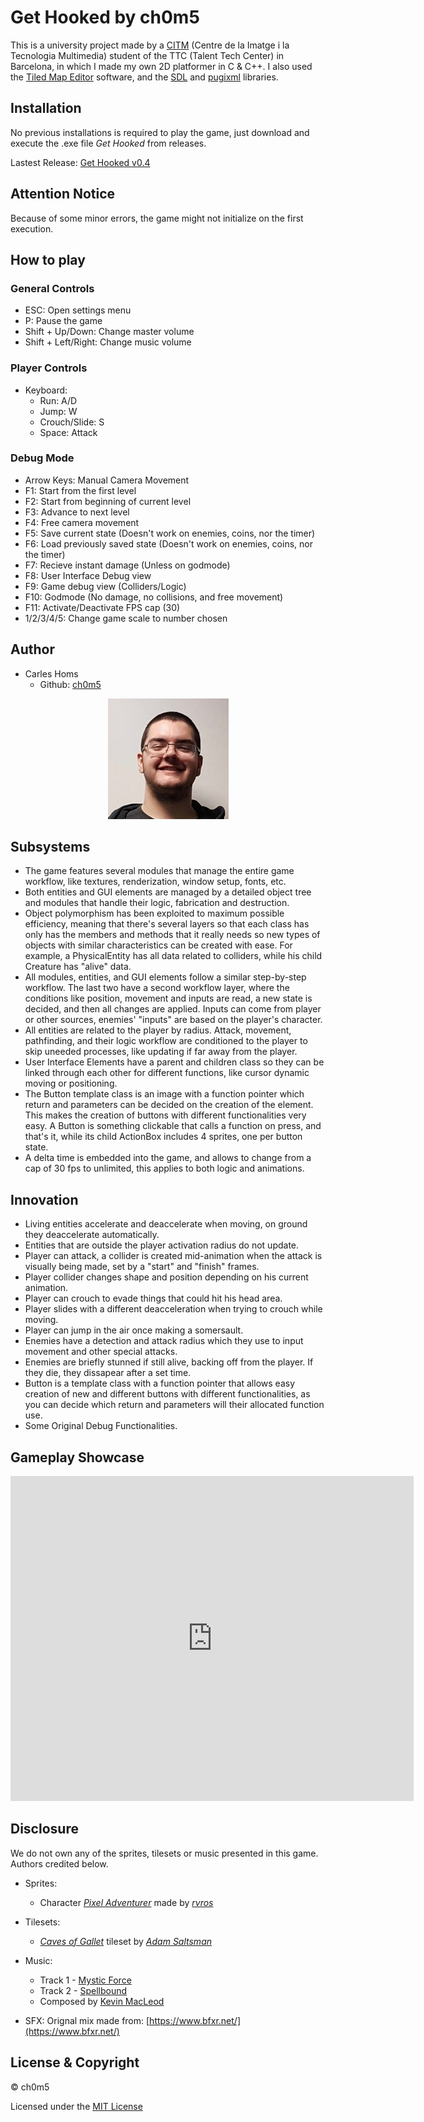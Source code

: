# Get Hooked by ch0m5
This is a university project made by a [CITM](https://www.citm.upc.edu/ing/) (Centre de la Imatge i la Tecnologia Multimedia) student of the TTC (Talent Tech Center) in Barcelona, in which I made my own 2D platformer in C & C++. I also used the [Tiled Map Editor](https://www.mapeditor.org/) software, and the [SDL](https://www.libsdl.org/) and [pugixml](https://pugixml.org/) libraries.

## Installation
No previous installations is required to play the game, just download and execute the .exe file *Get Hooked* from releases.

Lastest Release: [Get Hooked v0.4](https://github.com/Scotland-Fury/Hook_Platformer/releases/tag/0.4)

## Attention Notice
Because of some minor errors, the game might not initialize on the first execution.

## How to play
### General Controls
* ESC: Open settings menu
* P: Pause the game
* Shift + Up/Down: Change master volume
* Shift + Left/Right: Change music volume

### Player Controls
* Keyboard:
	* Run: A/D
	* Jump: W
	* Crouch/Slide: S
	* Space: Attack
	
### Debug Mode
* Arrow Keys: Manual Camera Movement
* F1: Start from the first level
* F2: Start from beginning of current level
* F3: Advance to next level
* F4: Free camera movement
* F5: Save current state	(Doesn't work on enemies, coins, nor the timer)
* F6: Load previously saved state	(Doesn't work on enemies, coins, nor the timer)
* F7: Recieve instant damage (Unless on godmode)
* F8: User Interface Debug view
* F9: Game debug view (Colliders/Logic)
* F10: Godmode (No damage, no collisions, and free movement)
* F11: Activate/Deactivate FPS cap (30)
* 1/2/3/4/5: Change game scale to number chosen

## Author
* Carles Homs 
  * Github: [ch0m5](https://github.com/ch0m5)

<p align="center">
  <img src="https://raw.githubusercontent.com/Scotland-Fury/Hook_Platformer/gh-pages/Carles_Homs.png"/>
</p>

## Subsystems
* The game features several modules that manage the entire game workflow, like textures, renderization, window setup, fonts, etc.
* Both entities and GUI elements are managed by a detailed object tree and modules that handle their logic, fabrication and destruction.
* Object polymorphism has been exploited to maximum possible efficiency, meaning that there's several layers so that each class has only has the members and methods that it really needs so new types of objects with similar characteristics can be created with ease. For example, a PhysicalEntity has all data related to colliders, while his child Creature has "alive" data.
* All modules, entities, and GUI elements follow a similar step-by-step workflow. The last two have a second workflow layer, where the conditions like position, movement and inputs are read, a new state is decided, and then all changes are applied. Inputs can come from player or other sources, enemies' "inputs" are based on the player's character.
* All entities are related to the player by radius. Attack, movement, pathfinding, and their logic workflow are conditioned to the player to skip uneeded processes, like updating if far away from the player.
* User Interface Elements have a parent and children class so they can be linked through each other for different functions, like cursor dynamic moving or positioning.
* The Button template class is an image with a function pointer which return and parameters can be decided on the creation of the element. This makes the creation of buttons with different functionalities very easy. A Button is something clickable that calls a function on press, and that's it, while its child ActionBox includes 4 sprites, one per button state.
* A delta time is embedded into the game, and allows to change from a cap of 30 fps to unlimited, this applies to both logic and animations.

## Innovation
* Living entities accelerate and deaccelerate when moving, on ground they deaccelerate automatically.
* Entities that are outside the player activation radius do not update.
* Player can attack, a collider is created mid-animation when the attack is visually being made, set by a "start" and "finish" frames.
* Player collider changes shape and position depending on his current animation.
* Player can crouch to evade things that could hit his head area.
* Player slides with a different deacceleration when trying to crouch while moving.
* Player can jump in the air once making a somersault.
* Enemies have a detection and attack radius which they use to input movement and other special attacks.
* Enemies are briefly stunned if still alive, backing off from the player. If they die, they dissapear after a set time.
* Button is a template class with a function pointer that allows easy creation of new and different buttons with different functionalities, as you can decide which return and parameters will their allocated function use.
* Some Original Debug Functionalities.

## Gameplay Showcase
<html>
<body>

<iframe width="645" height="520" src="https://www.youtube.com/embed/TCNyWyyBZjc" frameborder="0" allow="accelerometer; autoplay; encrypted-media; gyroscope; picture-in-picture" allowfullscreen></iframe>

</body>
</html>

## Disclosure
We do not own any of the sprites, tilesets or music presented in this game. Authors credited below.

* Sprites: 
	* Character [*Pixel Adventurer*](https://rvros.itch.io/animated-pixel-hero) made by [*rvros*](https://rvros.itch.io/)

* Tilesets:
	* [*Caves of Gallet*](https://adamatomic.itch.io/caves-of-gallet) tileset by [*Adam Saltsman*](https://adamatomic.itch.io/) 

* Music: 
	* Track 1 - [Mystic Force](https://www.youtube.com/watch?v=pfryxqYSHqA&feature=youtu.be)
	* Track 2 - [Spellbound](https://www.youtube.com/watch?v=FXDThZaMO4c&feature=youtu.be)
	* Composed by [Kevin MacLeod](https://www.youtube.com/channel/UCSZXFhRIx6b0dFX3xS8L1yQ)

* SFX: Orignal mix made from: [https://www.bfxr.net/](https://www.bfxr.net/)

## License & Copyright 

© ch0m5

Licensed under the [MIT License](https://github.com/Scotland-Fury/Hook_Platformer/blob/master/LICENSE)
